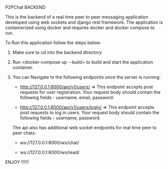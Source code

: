 P2PChat BACKEND

This is the backend of a real time peer to peer messaging application developed using web sockets and django rest framework.
The application is containerized using docker and requires docker and docker compose to run.

To Run this application follow the steps below:

1. Make sure to cd into the backend directory

2. Run <docker-compose up --build> to build and start the application container.

3. You can Navigate to the following endpoints once the server is running:

   - http://127.0.0.1:8000/api/v1/users/ => This endpoint accepts post requests for user registration.
     Your request body should contain the following fields - username, email, password.

   - http://127.0.0.1:8000/api/v1/users/login/ => This endpoint accepts post requests to log in users.
     Your request body should contain the following fields - username, password.

   The api also has additional web socket endpoints for real time peer to peer chats:

   - ws://127.0.0.1:8000/ws/chat/

   - ws://127.0.0.1:8000/ws/read/

ENJOY !!!!!!
